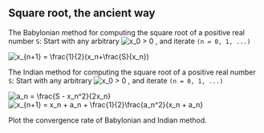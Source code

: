 ## Square root, the ancient way

The Babylonian method for computing the square root of a positive real number `S`: Start with any arbitrary <img src="https://latex.codecogs.com/gif.latex?x_0" title="x_0 > 0" /> , and iterate `(n =
0, 1, ...)`

<img src="https://latex.codecogs.com/gif.latex?x_{n&plus;1}&space;=&space;\frac{1}{2}(x_n&plus;\frac{S}{x_n})" title="x_{n+1} = \frac{1}{2}(x_n+\frac{S}{x_n})" />

The Indian method for computing the square root of a positive real number `S`: Start with any arbitrary <img src="https://latex.codecogs.com/gif.latex?x_0" title="x_0 > 0" /> , and iterate `(n =
0, 1, ...)`

<img src="https://latex.codecogs.com/gif.latex?a_n&space;=&space;\frac{S&space;-&space;x_n^2}{2x_n}" title="a_n = \frac{S - x_n^2}{2x_n}" />

<img src="https://latex.codecogs.com/gif.latex?x_{n&plus;1}&space;=&space;x_n&space;&plus;&space;a_n&space;&plus;&space;\frac{1}{2}\frac{a_n^2}{x_n&space;&plus;&space;a_n}" title="x_{n+1} = x_n + a_n + \frac{1}{2}\frac{a_n^2}{x_n + a_n}" />

Plot the convergence rate of Babylonian and Indian method.
